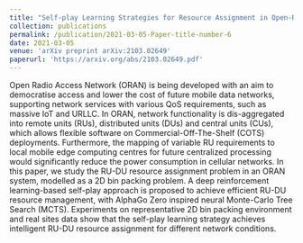 ```yaml
---
title: "Self-play Learning Strategies for Resource Assignment in Open-RAN Networks"
collection: publications
permalink: /publication/2021-03-05-Paper-title-number-6
date: 2021-03-05
venue: 'arXiv preprint arXiv:2103.02649'
paperurl: 'https://arxiv.org/abs/2103.02649.pdf'
---
```

Open Radio Access Network (ORAN) is being developed with an aim to democratise access and lower the cost of future mobile data networks, supporting network services with various QoS requirements, such as massive IoT and URLLC. In ORAN, network functionality is dis-aggregated into remote units (RUs), distributed units (DUs) and central units (CUs), which allows flexible software on Commercial-Off-The-Shelf (COTS) deployments. Furthermore, the mapping of variable RU requirements to local mobile edge computing centres for future centralized processing would significantly reduce the power consumption in cellular networks. In this paper, we study the RU-DU resource assignment problem in an ORAN system, modelled as a 2D bin packing problem. A deep reinforcement learning-based self-play approach is proposed to achieve efficient RU-DU resource management, with AlphaGo Zero inspired neural Monte-Carlo Tree Search (MCTS). Experiments on representative 2D bin packing environment and real sites data show that the self-play learning strategy achieves intelligent RU-DU resource assignment for different network conditions.
